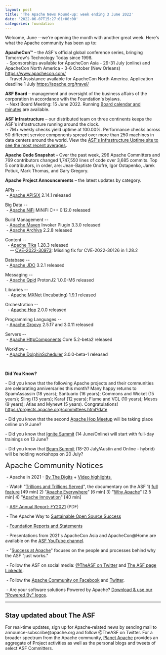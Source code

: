 ```yaml
---
layout: post
title: 'The Apache News Round-up: week ending 3 June 2022'
date: '2022-06-07T15:27:01+00:00'
categories: foundation
---
```

<p><p></p><p></p><p></p><p></p><p>Welcome, June --we're opening the month with another great week. Here's what the Apache community has been up to:</p><p></p><p></p><p></p><p></p><p></p><p></p><p><span style="font-weight: 700;"><span class="il">ApacheCon</span>™</span>&nbsp;– the ASF's official global conference series, bringing Tomorrow's Technology Today since 1998.<br>&nbsp;- Sponsorships available for ApacheCon Asia - 29-31 July (online) and ApacheCon North America - 3-6 October (New Orleans) <a target="_blank" class="c-link" data-stringify-link="https://www.apachecon.com/" data-sk="tooltip_parent" href="https://www.apachecon.com/" rel="noopener noreferrer" tabindex="-1" data-remove-tab-index="true">https://www.apachecon.com/</a><br>&nbsp;- Travel Assistance available for ApacheCon North America. Application deadline 1 July <a target="_blank" class="c-link" data-stringify-link="https://apache.org/travel/" data-sk="tooltip_parent" href="https://apache.org/travel/" rel="noopener noreferrer">https://apache.org/travel/</a></p><p><span style="font-weight: 700;">ASF Board</span>&nbsp;– management and oversight of the business affairs of the corporation in accordance with the Foundation's bylaws.<br>&nbsp;- Next Board Meeting: 15 June 2022. Running&nbsp;<a href="https://apache.org/foundation/board/calendar.html" target="_blank">Board calendar and minutes</a>&nbsp;are available.<br></p><p></p><p><span style="font-weight: 700;">ASF Infrastructure</span>&nbsp;– our distributed team on three continents keeps the ASF's infrastructure running around the clock.<br>&nbsp;- 7M+ weekly checks yield uptime at 100.00%. Performance checks across 50 different service components spread over more than 250 machines in data centers around the world. View the&nbsp;<a href="http://www.apache.org/uptime/" target="_blank">ASF's Infrastructure Uptime site to see the most recent averages</a>. <br></p><p><span style="font-weight: 700;">Apache Code Snapshot&nbsp;</span>– Over the past week, 296 Apache Committers and 769 contributors changed 1,747,550 lines of code over 3,685 commits. Top 5 contributors, in order, are: <span>Jean-Baptiste Onofré, Igor Ostapenko, Jarek Potiuk, Mark Thomas, and Gary Gregory.<br></span></p><p><span style="font-weight: 700;"></span></p><p><span style="font-weight: 700;">Apache Project Announcements</span>&nbsp;– the latest updates by category.</p><p>APIs --<br>
&nbsp;- <a href="https://apisix.apache.org/" target="_blank">Apache </a><span class="il"><a href="https://apisix.apache.org/" target="_blank">APISIX</a></span> 2.14.1 released <br></p>Big Data --<br>&nbsp;- <a href="https://nifi.apache.org/" target="_blank">Apache NiFi</a> MiNiFi C++ 0.12.0 released <a href="https://nifi.apache.org/" rel="noreferrer" target="_blank" data-saferedirecturl="https://www.google.com/url?q=https://nifi.apache.org/&amp;source=gmail&amp;ust=1654354647112000&amp;usg=AOvVaw2O8wVHxppMni7emJAYiorr"></a><p></p><p>
Build Management --<br>&nbsp;- <a href="http://maven.apache.org" target="_blank">Apache </a><span class="il"><a href="http://maven.apache.org" target="_blank">Maven</a></span> Invoker Plugin 3.3.0 released&nbsp; <br>&nbsp;- <a href="https://archiva.apache.org/" target="_blank">Apache </a><span class="il"><a href="https://archiva.apache.org/" target="_blank">Archiva</a></span> 2.2.8 released <br></p><p>Content -- <br>&nbsp; - <a href="https://tika.apache.org/" target="_blank">Apache </a><span class="il"><a href="https://tika.apache.org/" target="_blank">Tika</a></span> 1.28.3 released&nbsp; <br>&nbsp;&nbsp;&nbsp; -- <a href="https://s.apache.org/e4uz4" target="_blank">CVE-2022-30973</a>: Missing fix for CVE-2022-30126 in 1.28.2 <br></p>Database -- <br>&nbsp;- <a href="https://db.apache.org/jdo" target="_blank">Apache </a><span class="il"><a href="https://db.apache.org/jdo" target="_blank">JDO</a></span> 3.2.1 released <p></p><p>Messaging --<br>&nbsp;- <a href="https://qpid.apache.org/" target="_blank">Apache </a><span class="il"><a href="https://qpid.apache.org/" target="_blank">Qpid</a></span> <span class="il">ProtonJ2 1.0.0-M6</span> released&nbsp;</p><p>Libraries --<br>&nbsp; - <a href="http://mxnet.incubator.apache.org" target="_blank">Apache </a><span class="il"><a href="http://mxnet.incubator.apache.org" target="_blank">MXNet</a></span> (Incubating) 1.9.1 released <br></p><p>Orchestration --<br>&nbsp; - <a href="https://hop.apache.org/" target="_blank">Apache </a><span class="il"><a href="https://hop.apache.org/" target="_blank">Hop</a></span> 2.0.0 released <br>
 </p><p>Programming Languages --<br>&nbsp;- <a href="https://groovy.apache.org/" target="_blank">Apache </a><span class="il"><a href="https://groovy.apache.org/" target="_blank">Groovy</a></span> 2.5.17 and 3.0.11 released <br></p><span class="il">Servers -- </span><span class="il"><br>&nbsp;- </span><a href="https://hc.apache.org/" target="_blank">Apache </a><span class="il"><a href="https://hc.apache.org/" target="_blank">HttpComponents</a></span> <span class="il">Core</span> 5.2-beta2 released <span class="il"><br></span><p></p><p><span class="il"></span><span class="il">Workflow - </span><span class="il"><br>&nbsp;- </span><a href="https://dolphinscheduler.apache.org/" target="_blank">Apache </a><span class="il"><a href="https://dolphinscheduler.apache.org/" target="_blank">DolphinScheduler</a></span> 3.0.0-beta-1 released <span class="il"></span></p><p><span style="font-weight: 700;"><br></span></p><p><span style="font-weight: 700;">Did You Know?</span><br></p><p>- Did you know that the following Apache projects and their communities 
are celebrating anniversaries this month? Many happy returns to 
SpamAssassin (18 years); Santuario (16 years); Commons and Wicket (15 
years); Sling (13 years); Karaf (12 years); Flume and VCL (10 years); 
Mesos (9 years); Atlas and Mynewt (5 years). Congratulations!&nbsp; <a target="_blank" class="c-link" data-stringify-link="https://projects.apache.org/committees.html?date" data-sk="tooltip_parent" href="https://projects.apache.org/committees.html?date" rel="noopener noreferrer" tabindex="-1" data-remove-tab-index="true">https://projects.apache.org/committees.html?date</a><span class="c-mrkdwn__br" data-stringify-type="paragraph-break"></span></p><p>- Did you know that the second <a href="https://bit.ly/3ubHGZX" target="_blank">Apache Hop Meetup</a> will be taking place online on 9 June? <br></p><p>- Did you know that <a href="https://ignite-summit.org/" target="_blank">Ignite Summit</a> (14 June/Online) will start with full-day trainings on 13 June?&nbsp; </p><p>- Did you know that <a href="https://2022.beamsummit.org/workshops/" target="_blank">Beam Summit</a> (18-20 July/Austin and Online - hybrid) will be holding workshops on 20 July?&nbsp; <br></p><p><span style="font-size: 24px;">Apache Community Notices</span><br></p><p>&nbsp;- Apache in 2021 -&nbsp;<a href="https://s.apache.org/Apache2021Digits" target="_blank">By The Digits</a>&nbsp;+&nbsp;<a href="https://youtu.be/GU0SV_2tWkU" target="_blank">Video highlights&nbsp;</a></p><p>&nbsp;- Watch "<a href="https://www.youtube.com/watch?v=JUt2nb0mgwg" target="_blank" style="background-color: rgb(255, 255, 255);">Trillions and Trillions Served</a>", the documentary on the ASF 1)&nbsp;<a href="https://www.youtube.com/watch?v=JUt2nb0mgwg" target="_blank" style="background-color: rgb(255, 255, 255);">full feature</a>&nbsp;[49 min] 2) "<a href="https://www.youtube.com/watch?v=nXtIti9jMFI" target="_blank" style="background-color: rgb(255, 255, 255);">Apache Everywhere</a>" [6 min] 3) "<a href="https://www.youtube.com/watch?v=YM5dLvNatRs" target="_blank" style="background-color: rgb(255, 255, 255);">Why Apache</a>" [2.5 min] 4)&nbsp;"<a href="https://www.youtube.com/watch?v=qkvqJaX4S50" target="_blank" style="background-color: rgb(255, 255, 255);">Apache Innovation</a>" [40 min]&nbsp;</p><p>&nbsp;- <a href="https://www.apache.org/foundation/docs/FY2021AnnualReport.pdf" target="_blank">ASF Annual Report: FY2021</a> (PDF)</p><p>&nbsp;- The Apache Way to&nbsp;<a href="https://s.apache.org/GhnI" target="_blank">Sustainable Open Source Success</a>&nbsp;</p><p>&nbsp;-&nbsp;<a href="http://www.apache.org/foundation/reports.html" target="_blank">Foundation Reports and Statements</a><br></p><p>&nbsp;- Presentations from 2021's ApacheCon Asia and ApacheCon@Home are available on the&nbsp;<a href="https://www.youtube.com/c/TheApacheFoundation/" target="_blank" style="background-color: rgb(255, 255, 255);">ASF YouTube channel</a>.</p><p>&nbsp;- "<a href="https://blogs.apache.org/foundation/category/SuccessAtApache" target="_blank">Success at Apache</a>" focuses on the people and processes behind why the ASF "just works."&nbsp;<br></p><div><p>&nbsp;- Follow the ASF on social media:&nbsp;<a href="https://twitter.com/TheASF" target="_blank" style="background-color: rgb(255, 255, 255);">@TheASF on Twitter</a>&nbsp;and&nbsp;<a href="https://www.linkedin.com/company/the-apache-software-foundation" target="_blank" style="background-color: rgb(255, 255, 255);">The ASF page LinkedIn</a>.&nbsp;<br></p></div><div><p>&nbsp;- Follow the&nbsp;<a href="https://www.facebook.com/ApacheSoftwareFoundation/" target="_blank">Apache Community on Facebook</a>&nbsp;and&nbsp;<a href="https://twitter.com/ApacheCommunity" target="_blank">Twitter</a>.&nbsp;</p></div><div>&nbsp;- Are your software solutions Powered by Apache?&nbsp;<a href="http://www.apache.org/foundation/press/kit/#poweredby" target="_blank">Download &amp; use our "Powered By" logos</a>.<br></div><p><span class="LrzXr"></span><span class="LrzXr"></span></p><div><hr><h2>Stay updated about The ASF</h2><p>For real-time updates, sign up for Apache-related news by sending mail to announce-subscribe@apache.org and follow @TheASF on Twitter. For a broader spectrum from the Apache community,&nbsp;<a href="https://twitter.com/PlanetApache" target="_blank">Planet Apache</a>&nbsp;provides an aggregate of Project activities as well as the personal blogs and tweets of select ASF Committers.</p></div><p></p><p></p><p></p><p><br></p><p></p></p>
